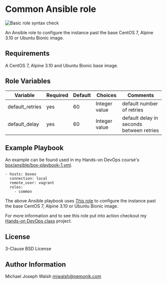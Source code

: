 # Common Ansible role

![Basic role syntax check](https://github.com/nemonik/common-role/workflows/Basic%20role%20syntax%20check/badge.svg)

An Ansible role to configure the instance past the base CentOS 7, Alpine 3.10 or Ubuntu Bionic image.

## Requirements

A CentOS 7, Alpine 3.10 and Ubuntu Bionic base image.

## Role Variables

| Variable                 | Required | Default               | Choices             | Comments                                         |
|--------------------------|----------|-----------------------|---------------------|--------------------------------------------------|
| default_retries          | yes      | 60                    | Integer value       | default number of retries                        |
| default_delay            | yes      | 60                    | Integer value       | default delay in seconds between retries         |

## Example Playbook

An example can be found used in my Hands-on DevOps course's [box/ansible/box-playbook-1.yml](https://github.com/nemonik/hands-on-DevOps/blob/master/box/ansible/box-playbook-1.yml).

```
- hosts: boxes
  connection: local
  remote_user: vagrant
  roles:
    - common
```

The above Ansible playbook uses [This role](https://github.com/nemonik/common-role) to configure the instance past the base CentOS 7, Alpine 3.10 or Ubuntu Bionic image.

For more information and to see this role put into action checkout my [Hands-on DevOps class](https://github.com/nemonik/hands-on-DevOps) project.

## License

3-Clause BSD License

## Author Information

Michael Joseph Walsh <mjwalsh@nemonik.com>

